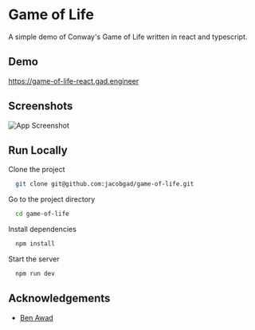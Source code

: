 
# Game of Life

A simple demo of Conway's Game of Life written in react and typescript.

## Demo

https://game-of-life-react.gad.engineer


## Screenshots

![App Screenshot](https://res.cloudinary.com/dwkzmlsra/image/upload/v1654581067/GameOfLife/Screenshot_2022-06-07_154955_f1miw2.png)


## Run Locally

Clone the project

```bash
  git clone git@github.com:jacobgad/game-of-life.git
```

Go to the project directory

```bash
  cd game-of-life
```

Install dependencies

```bash
  npm install
```

Start the server

```bash
  npm run dev
```


## Acknowledgements

 - [Ben Awad](https://www.youtube.com/watch?v=DvVt11mPuM0&t=1408s)
